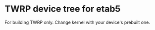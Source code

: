 TWRP device tree for etab5
========================================================

For building TWRP only.
Change kernel with your device's prebuilt one.


